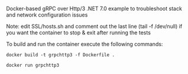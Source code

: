 Docker-based gRPC over Http/3 .NET 7.0 example to troubleshoot stack and network configuration issues

Note: edit SSL/hosts.sh and comment out the last line (tail -f /dev/null) if you want the container to stop & exit after running the tests

To build and run the container execute the following commands:

`docker build -t grpchttp3 -f Dockerfile .`

`docker run grpchttp3`
